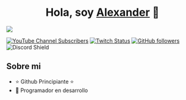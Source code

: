 <div align="center">
<h1 align="center">Hola, soy <a href="https://youtube.com/@alexanderromeroramirez">Alexander</a> 👋</h1>
</div>
<img src="[https://i.imgur.com/fTRXtFB.jpeg](https://img.freepik.com/free-vector/notion-cover-template-design_742173-15961.jpg?t=st=1731891283~exp=1731894883~hmac=c77f17e1708c751c4c183047895dc15c67cb1c0c2b2330733ed03a2df11edd47&w=1380)">

[![YouTube Channel Subscribers](https://img.shields.io/youtube/channel/subscribers/UCIjEgHA1vatSR2K4rfcdNRg?style=social)](https://youtube.com/aristidevs?sub_confirmation=1)
[![Twitch Status](https://img.shields.io/twitch/status/aristidevs?style=social)](https://www.twitch.tv/aristidevs)
[![GitHub followers](https://img.shields.io/github/followers/arisguimera?style=social)](https://github.com/ArisGuimera)
![Discord Shield](https://discordapp.com/api/guilds/807719549075980308/widget.png?style=shield)

## Sobre mi

- ⭐ Github Principiante ⭐ 
- 📲 Programador en desarrollo
<br>

